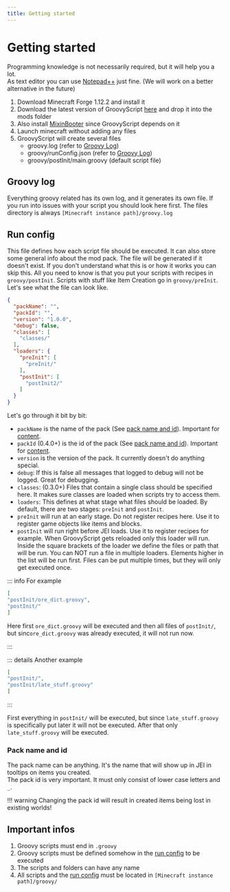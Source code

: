 ```yaml
---
title: Getting started
---
```


# Getting started

Programming knowledge is not necessarily required, but it will help you a lot.<br>
As text editor you can use [Notepad++](https://notepad-plus-plus.org/downloads/) just fine. (We will work on a better
alternative in the future)

1. Download Minecraft Forge 1.12.2 and install it
2. Download the latest version of GroovyScript [here](https://www.curseforge.com/minecraft/mc-mods/groovyscript/files)
   and drop it into the mods folder
3. Also install [MixinBooter](https://www.curseforge.com/minecraft/mc-mods/mixin-booter/files) since GroovyScript
   depends on it
4. Launch minecraft without adding any files
5. GroovyScript will create several files
    - groovy.log (refer to [Groovy Log](#groovy-log))
    - groovy/runConfig.json (refer to [Groovy Log](#run-config))
    - groovy/postInit/main.groovy (default script file)

## Groovy log

Everything groovy related has its own log, and it generates its own file. If you run into issues with your script you
should look here first.
The files directory is always `[Minecraft instance path]/groovy.log`

## Run config

This file defines how each script file should be executed. It can also store some general info about the mod pack. The
file will be generated if it doesn't exist.
If you don't understand what this is or how it works you can skip this. All you need to know is that you put your
scripts with recipes in `groovy/postInit`.
Scripts with stuff like Item Creation go in `groovy/preInit`.<br>
Let's see what the file can look like.

```json
{
  "packName": "",
  "packId": "",
  "version": "1.0.0",
  "debug": false,
  "classes": [
    "classes/"
  ],
  "loaders": {
    "preInit": [
      "preInit/"
    ],
    "postInit": [
      "postInit2/"
    ]
  }
}
```

Let's go through it bit by bit: <br>

- `packName` is the name of the pack (See [pack name and id](#pack-name-and-id)). Important
  for [content](./content/content.md). <br>
- `packId` (0.4.0+) is the id of the pack (See [pack name and id](#pack-name-and-id)). Important
  for [content](./content/content.md). <br>
- `version` is the version of the pack. It currently doesn't do anything special. <br>
- `debug`: If this is false all messages that logged to debug will not be logged. Great for debugging. <br>
- `classes`: (0.3.0+) Files that contain a single class should be specified here. It makes sure classes are loaded when
  scripts try to access them. <br>
- `loaders`: This defines at what stage what files should be loaded. By default, there are two stages: `preInit`
  and `postInit`. <br>
- `preInit` will run at an early stage. Do not register recipes here. Use it to register game objects like items and
  blocks. <br>
- `postInit` will run right before JEI loads. Use it to register recipes for example. When GroovyScript gets reloaded
  only this loader will run.<br>
  Inside the square brackets of the loader we define the files or path that will be run. You can NOT run a file in
  multiple loaders.
  Elements higher in the list will be run first. Files can be put multiple times, but they will only get executed
  once. <br>

::: info For example

```json
[
"postInit/ore_dict.groovy",
"postInit/"
]
```

Here first `ore_dict.groovy` will be executed and then all files of `postInit/`, but sinc`ore_dict.groovy` was already
executed, it will not run now. <br>

:::

::: details Another example

```json
[
"postInit/",
"postInit/late_stuff.groovy"
]
```

:::

First everything in `postInit/` will be executed, but since `late_stuff.groovy` is specifically put later it will not be
executed. After that only `late_stuff.groovy` will be executed.

### Pack name and id

The pack name can be anything. It's the name that will show up in JEI in tooltips on items you created. <br>
The pack id is very important. It must only consist of lower case letters and `_`.

!!! warning
    Changing the pack id will result in created items being lost in existing worlds!

## Important infos

1. Groovy scripts must end in `.groovy`
2. Groovy scripts must be defined somehow in the [run config](#run-config) to be executed
3. The scripts and folders can have any name
4. All scripts and the [run config](#run-config) must be located in `[Minecraft instance path]/groovy/`
